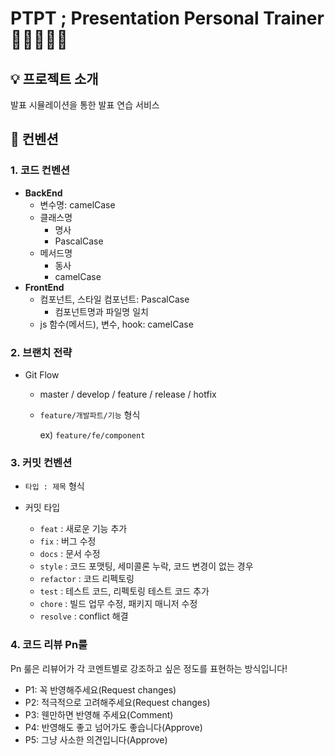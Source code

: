 # PTPT ; Presentation Personal Trainer 👨🏻‍🏫🏋🏻
## 💡 프로젝트 소개
발표 시뮬레이션을 통한 발표 연습 서비스

## 📜 컨벤션 
### 1. 코드 컨벤션
- **BackEnd**
    - 변수명: camelCase
    - 클래스명
        - 명사
        - PascalCase
    - 메서드명
        - 동사
        - camelCase
- **FrontEnd**
    - 컴포넌트, 스타일 컴포넌트: PascalCase
        - 컴포넌트명과 파일명 일치
    - js 함수(메서드), 변수, hook: camelCase

### 2. 브랜치 전략

- Git Flow
    - master / develop / feature / release / hotfix
    - `feature/개발파트/기능` 형식
        
        ex) `feature/fe/component`
        

### 3. 커밋 컨벤션
- `타입 : 제목` 형식
- 커밋 타입
    
    - `feat` : 새로운 기능 추가
    - `fix` : 버그 수정
    - `docs` : 문서 수정
    - `style` : 코드 포맷팅, 세미콜론 누락, 코드 변경이 없는 경우
    - `refactor` : 코드 리펙토링
    - `test` : 테스트 코드, 리펙토링 테스트 코드 추가
    - `chore` : 빌드 업무 수정, 패키지 매니저 수정
    - `resolve` : conflict 해결

### 4. 코드 리뷰 Pn룰
Pn 룰은 리뷰어가 각 코멘트별로 강조하고 싶은 정도를 표현하는 방식입니다!

- P1: 꼭 반영해주세요(Request changes)
- P2: 적극적으로 고려해주세요(Request changes)
- P3: 웬만하면 반영해 주세요(Comment)
- P4: 반영해도 좋고 넘어가도 좋습니다(Approve)
- P5: 그냥 사소한 의견입니다(Approve)
